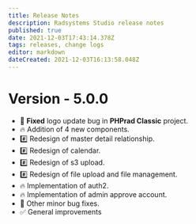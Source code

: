 ```yaml
---
title: Release Notes
description: Radsystems Studio release notes
published: true
date: 2021-12-03T17:43:14.378Z
tags: releases, change logs
editor: markdown
dateCreated: 2021-12-03T16:13:58.048Z
---
```


# Version - 5.0.0
- :bug: **Fixed** logo update bug in **PHPrad Classic** project.
- :fire: Addition of 4 new components. 
- :hash: Redesign of master detail relationship. 
- :hash: Redesign of calendar. 
- :hash: Redesign of s3 upload.
- :hash: Redesign of file upload and file management.
- :fire: Implementation of auth2.
- :fire: Implementation of admin approve account.
- :bug: Other minor bug fixes.
- :white_check_mark: General improvements